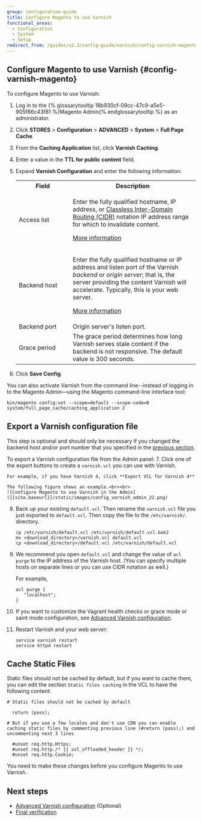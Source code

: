 ```yaml
---
group: configuration-guide
title: Configure Magento to use Varnish
functional_areas:
  - Configuration
  - System
  - Setup
redirect_from: /guides/v2.3/config-guide/varnish/config-varnish-magento.html
---
```


## Configure Magento to use Varnish {#config-varnish-magento}

To configure Magento to use Varnish:

1. Log in to the {% glossarytooltip 18b930cf-09cc-47c9-a5e5-905f86c43f81 %}Magento Admin{% endglossarytooltip %} as an administrator.
2. Click **STORES** > **Configuration** > **ADVANCED** > **System** > **Full Page Cache**.
3. From the **Caching Application** list, click **Varnish Caching**.
4. Enter a value in the **TTL for public content** field.
5. Expand **Varnish Configuration** and enter the following information:

   <table>
   <col width="30%" />
   <col width="70%" />
   <tbody>
   	<tr>
   		<th>Field</th>
   		<th>Description</th>
   	</tr>
   <tr>
   	<td>Access list</td>
   	<td><p>Enter the fully qualified hostname, IP address, or <a href="https://www.digitalocean.com/community/tutorials/understanding-ip-addresses-subnets-and-cidr-notation-for-networking">Classless Inter-Domain Routing (CIDR)</a> notation IP address range for which to invalidate content.</p>
   		<p><a href="https://www.varnish-cache.org/docs/3.0/tutorial/purging.html">More information</a></p></td>
   </tr>
   <tr>
   	<td>Backend host</td>
   	<td><p>Enter the fully qualified hostname or IP address and listen port of the Varnish <em>backend</em> or <em>origin server</em>; that is, the server providing the content Varnish will accelerate. Typically, this is your web server. </p>
   	<p><a href="https://www.varnish-cache.org/docs/trunk/users-guide/vcl-backends.html">More information</a></p></td>
   </tr>
   <tr>
   	<td>Backend port</td>
   	<td>Origin server's listen port.</td>
   </tr>
   <tr>
   	<td>Grace period</td>
   	<td>The grace period determines how long Varnish serves stale content if the backend is not responsive. The default value is 300 seconds.</td>
   	</tr>
   	</tbody>
   	</table>

6. Click **Save Config**.

You can also activate Varnish from the command line--instead of logging in to the Magento Admin—using the Magento command-line interface tool:

```
bin/magento config:set --scope=default --scope-code=0 system/full_page_cache/caching_application 2
```

## Export a Varnish configuration file

This step is optional and should only be necessary if you changed the backend host and/or port number that you specified in the [previous section]({{page.baseurl}}/configure/caching/varnish/web-server-setup.html).

To export a Varnish configuration file from the Admin panel:
7\.	Click one of the export buttons to create a <code>varnish.vcl</code> you can use with Varnish.

```
For example, if you have Varnish 4, click **Export VCL for Varnish 4**

The following figure shows an example.<br><br>
![Configure Magento to use Varnish in the Admin]({{site.baseurl}}/static/images/config_varnish_admin_22.png)
```

8. Back up your existing <code>default.vcl</code>. Then rename the <code>varnish.vcl</code> file you just exported to <code>default.vcl</code>. Then copy the file to the <code>/etc/varnish/</code>. directory.

   ```
   cp /etc/varnish/default.vcl /etc/varnish/default.vcl.bak2
   mv <download_directory>/varnish.vcl default.vcl
   cp <download_directory>/default.vcl /etc/varnish/default.vcl
   ```

9. We recommend you open `default.vcl` and change the value of `acl purge` to the IP address of the Varnish host. (You can specify multiple hosts on separate lines or you can use CIDR notation as well.)

   For example,

   ```
   acl purge {
      "localhost";
   }
   ```

10. If you want to customize the Vagrant health checks or grace mode or saint mode configuration, see [Advanced Varnish configuration]({{page.baseurl}}/configure/caching/varnish/advanced-configuration.html).

11. Restart Varnish and your web server:

    ```
    service varnish restart
    service httpd restart
    ```

## Cache Static Files

Static files should not be cached by default, but if you want to cache them, you can edit the section `Static files caching` in the VCL to have the following content:

```
# Static files should not be cached by default

  return (pass);

# But if you use a few locales and don't use CDN you can enable caching static files by commenting previous line (#return (pass);) and uncommenting next 3 lines

  #unset req.http.Https;
  #unset req.http./* {{ ssl_offloaded_header }} */;
  #unset req.http.Cookie;
```

You need to make these changes before you configure Magento to use Varnish.

## Next steps

* [Advanced Varnish configuration]({{page.baseurl}}/configure/caching/varnish/advanced-configuration.html) (Optional)
* [Final verification]({{page.baseurl}}/configure/caching/varnish/verify.html)


